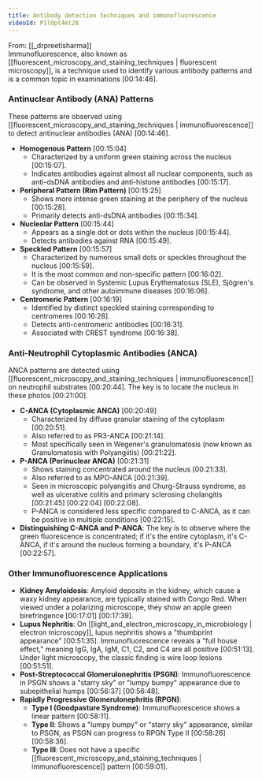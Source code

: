 ```yaml
---
title: Antibody detection techniques and immunofluorescence
videoId: P1lOpt4mt28
---
```


From: [[_drpreetisharma]] <br/> 
Immunofluorescence, also known as [[fluorescent_microscopy_and_staining_techniques | fluorescent microscopy]], is a technique used to identify various antibody patterns and is a common topic in examinations <a class="yt-timestamp" data-t="00:14:46">[00:14:46]</a>.

### Antinuclear Antibody (ANA) Patterns
These patterns are observed using [[fluorescent_microscopy_and_staining_techniques | immunofluorescence]] to detect antinuclear antibodies (ANA) <a class="yt-timestamp" data-t="00:14:46">[00:14:46]</a>.

*   **Homogenous Pattern** <a class="yt-timestamp" data-t="00:15:04">[00:15:04]</a>
    *   Characterized by a uniform green staining across the nucleus <a class="yt-timestamp" data-t="00:15:07">[00:15:07]</a>.
    *   Indicates antibodies against almost all nuclear components, such as anti-dsDNA antibodies and anti-histone antibodies <a class="yt-timestamp" data-t="00:15:17">[00:15:17]</a>.
*   **Peripheral Pattern (Rim Pattern)** <a class="yt-timestamp" data-t="00:15:25">[00:15:25]</a>
    *   Shows more intense green staining at the periphery of the nucleus <a class="yt-timestamp" data-t="00:15:28">[00:15:28]</a>.
    *   Primarily detects anti-dsDNA antibodies <a class="yt-timestamp" data-t="00:15:34">[00:15:34]</a>.
*   **Nucleolar Pattern** <a class="yt-timestamp" data-t="00:15:44">[00:15:44]</a>
    *   Appears as a single dot or dots within the nucleus <a class="yt-timestamp" data-t="00:15:44">[00:15:44]</a>.
    *   Detects antibodies against RNA <a class="yt-timestamp" data-t="00:15:49">[00:15:49]</a>.
*   **Speckled Pattern** <a class="yt-timestamp" data-t="00:15:57">[00:15:57]</a>
    *   Characterized by numerous small dots or speckles throughout the nucleus <a class="yt-timestamp" data-t="00:15:59">[00:15:59]</a>.
    *   It is the most common and non-specific pattern <a class="yt-timestamp" data-t="00:16:02">[00:16:02]</a>.
    *   Can be observed in Systemic Lupus Erythematosus (SLE), Sjögren's syndrome, and other autoimmune diseases <a class="yt-timestamp" data-t="00:16:06">[00:16:06]</a>.
*   **Centromeric Pattern** <a class="yt-timestamp" data-t="00:16:19">[00:16:19]</a>
    *   Identified by distinct speckled staining corresponding to centromeres <a class="yt-timestamp" data-t="00:16:28">[00:16:28]</a>.
    *   Detects anti-centromeric antibodies <a class="yt-timestamp" data-t="00:16:31">[00:16:31]</a>.
    *   Associated with CREST syndrome <a class="yt-timestamp" data-t="00:16:38">[00:16:38]</a>.

### Anti-Neutrophil Cytoplasmic Antibodies (ANCA)
ANCA patterns are detected using [[fluorescent_microscopy_and_staining_techniques | immunofluorescence]] on neutrophil substrates <a class="yt-timestamp" data-t="00:20:44">[00:20:44]</a>. The key is to locate the nucleus in these photos <a class="yt-timestamp" data-t="00:21:00">[00:21:00]</a>.

*   **C-ANCA (Cytoplasmic ANCA)** <a class="yt-timestamp" data-t="00:20:49">[00:20:49]</a>
    *   Characterized by diffuse granular staining of the cytoplasm <a class="yt-timestamp" data-t="00:20:51">[00:20:51]</a>.
    *   Also referred to as PR3-ANCA <a class="yt-timestamp" data-t="00:21:14">[00:21:14]</a>.
    *   Most specifically seen in Wegener's granulomatosis (now known as Granulomatosis with Polyangiitis) <a class="yt-timestamp" data-t="00:21:22">[00:21:22]</a>.
*   **P-ANCA (Perinuclear ANCA)** <a class="yt-timestamp" data-t="00:21:31">[00:21:31]</a>
    *   Shows staining concentrated around the nucleus <a class="yt-timestamp" data-t="00:21:33">[00:21:33]</a>.
    *   Also referred to as MPO-ANCA <a class="yt-timestamp" data-t="00:21:39">[00:21:39]</a>.
    *   Seen in microscopic polyangiitis and Churg-Strauss syndrome, as well as ulcerative colitis and primary sclerosing cholangitis <a class="yt-timestamp" data-t="00:21:45">[00:21:45]</a> <a class="yt-timestamp" data-t="00:22:04">[00:22:04]</a> <a class="yt-timestamp" data-t="00:22:08">[00:22:08]</a>.
    *   P-ANCA is considered less specific compared to C-ANCA, as it can be positive in multiple conditions <a class="yt-timestamp" data-t="00:22:15">[00:22:15]</a>.
*   **Distinguishing C-ANCA and P-ANCA**: The key is to observe where the green fluorescence is concentrated; if it's the entire cytoplasm, it's C-ANCA, if it's around the nucleus forming a boundary, it's P-ANCA <a class="yt-timestamp" data-t="00:22:57">[00:22:57]</a>.

### Other Immunofluorescence Applications

*   **Kidney Amyloidosis**: Amyloid deposits in the kidney, which cause a waxy kidney appearance, are typically stained with Congo Red. When viewed under a polarizing microscope, they show an apple green birefringence <a class="yt-timestamp" data-t="00:17:01">[00:17:01]</a> <a class="yt-timestamp" data-t="00:17:39">[00:17:39]</a>.
*   **Lupus Nephritis**: On [[light_and_electron_microscopy_in_microbiology | electron microscopy]], lupus nephritis shows a "thumbprint appearance" <a class="yt-timestamp" data-t="00:51:35">[00:51:35]</a>. Immunofluorescence reveals a "full house effect," meaning IgG, IgA, IgM, C1, C2, and C4 are all positive <a class="yt-timestamp" data-t="00:51:13">[00:51:13]</a>. Under light microscopy, the classic finding is wire loop lesions <a class="yt-timestamp" data-t="00:51:51">[00:51:51]</a>.
*   **Post-Streptococcal Glomerulonephritis (PSGN)**: Immunofluorescence in PSGN shows a "starry sky" or "lumpy bumpy" appearance due to subepithelial humps <a class="yt-timestamp" data-t="00:56:37">[00:56:37]</a> <a class="yt-timestamp" data-t="00:56:48">[00:56:48]</a>.
*   **Rapidly Progressive Glomerulonephritis (RPGN)**:
    *   **Type I (Goodpasture Syndrome)**: Immunofluorescence shows a linear pattern <a class="yt-timestamp" data-t="00:58:11">[00:58:11]</a>.
    *   **Type II**: Shows a "lumpy bumpy" or "starry sky" appearance, similar to PSGN, as PSGN can progress to RPGN Type II <a class="yt-timestamp" data-t="00:58:26">[00:58:26]</a> <a class="yt-timestamp" data-t="00:58:36">[00:58:36]</a>.
    *   **Type III**: Does not have a specific [[fluorescent_microscopy_and_staining_techniques | immunofluorescence]] pattern <a class="yt-timestamp" data-t="00:59:01">[00:59:01]</a>.